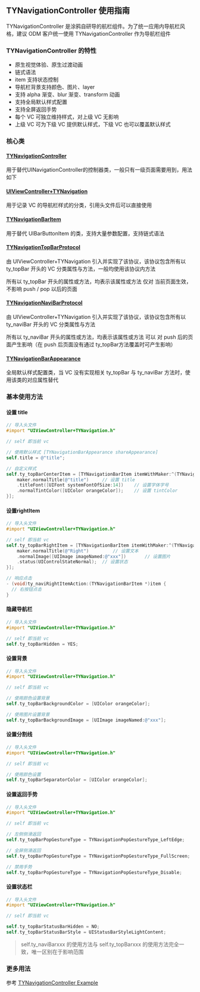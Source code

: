 ## TYNavigationController 使用指南

TYNavigationController 是涂鸦自研导的航栏组件。为了统一应用内导航栏风格，建议 ODM 客户统一使用 TYNavigationController 作为导航栏组件

### TYNavigationController 的特性

- 原生视觉体验、原生过渡动画
- 链式语法
- item 支持状态控制
- 导航栏背景支持颜色、图片、layer
- 支持 alpha 渐变、blur 渐变、transform 动画
- 支持全局默认样式配置
- 支持全屏返回手势
- 每个 VC 可独立维持样式，对上级 VC 无影响
- 上级 VC 可为下级 VC 提供默认样式，下级 VC 也可以覆盖默认样式



### 核心类

#### [TYNavigationController](https://github.com/TuyaInc/TYNavigationController/blob/master/TYNavigationController/Headers/TYNavigationController.h)

用于替代UINavigationController的控制器类，一般只有一级页面需要用到，用法如下

#### [UIViewController+TYNavigation](https://github.com/TuyaInc/TYNavigationController/blob/master/TYNavigationController/Headers/UIViewController%2BTYNavigation.h)

用于记录 VC 的导航栏样式的分类，引用头文件后可以直接使用

#### [TYNavigationBarItem](https://github.com/TuyaInc/TYNavigationController/blob/master/TYNavigationController/Headers/TYNavigationBarItem.h)

用于替代 UIBarButtonItem 的类，支持大量参数配置，支持链式语法

#### [TYNavigationTopBarProtocol](https://github.com/TuyaInc/TYNavigationController/blob/master/TYNavigationController/Headers/TYNavigationTopBarProtocol.h)

由 UIViewController+TYNavigation 引入并实现了该协议，该协议包含所有以 ty_topBar 开头的 VC 分类属性与方法，一般均使用该协议内方法

所有以 ty_topBar 开头的属性或方法，均表示该属性或方法 仅对 当前页面生效，不影响 push / pop 以后的页面

#### [TYNavigationNaviBarProtocol](https://github.com/TuyaInc/TYNavigationController/blob/master/TYNavigationController/Headers/TYNavigationNaviBarProtocol.h)

由 UIViewController+TYNavigation 引入并实现了该协议，该协议包含所有以 ty_naviBar 开头的 VC 分类属性与方法

所有以 ty_naviBar 开头的属性或方法，均表示该属性或方法 可以 对 push 后的页面产生影响（在 push 后页面没有通过 ty_topBar方法覆盖时可产生影响）

#### [TYNavigationBarAppearance](https://github.com/TuyaInc/TYNavigationController/blob/master/TYNavigationController/Headers/TYNavigationBarAppearance.h)

全局默认样式配置类，当 VC 没有实现相关 ty_topBar 与 ty_naviBar 方法时，使用该类的对应属性替代



### 基本使用方法

#### 设置 title

````objective-c
// 导入头文件
#import "UIViewController+TYNavigation.h"

// self 即当前 vc

// 使用默认样式 [TYNavigationBarAppearance shareAppearance]
self.title = @"title";

// 自定义样式
self.ty_topBarCenterItem = [TYNavigationBarItem itemWithMaker:^(TYNavigationBarItemMaker *maker) {
    maker.normalTitle(@"title")		// 设置 title
    .titleFont([UIFont systemFontOfSize:14]) 	// 设置字体字号
    .normalTintColor([UIColor orangeColor]);	// 设置 tintColor
}];
````

#### 设置rightItem

````objective-c
// 导入头文件
#import "UIViewController+TYNavigation.h"

// self 即当前 vc
self.ty_topBarRightItem = [TYNavigationBarItem itemWithMaker:^(TYNavigationBarItemMaker *maker) {
    maker.normalTitle(@"Right")			// 设置文本
    .normalImage([UIImage imageNamed:@"xxx"])		// 设置图片
    .status(UIControlStateNormal);	// 设置状态
}];

// 响应点击
- (void)ty_naviRightItemAction:(TYNavigationBarItem *)item {
  // 右按钮点击
}
````

#### 隐藏导航栏

````objective-c
// 导入头文件
#import "UIViewController+TYNavigation.h"

// self 即当前 vc
self.ty_topBarHidden = YES;
````

#### 设置背景

````objective-c
// 导入头文件
#import "UIViewController+TYNavigation.h"

// self 即当前 vc

// 使用颜色设置背景
self.ty_topBarBackgroundColor = [UIColor orangeColor];

// 使用图片设置背景
self.ty_topBarBackgroundImage = [UIImage imageNamed:@"xxx"];
````

#### 设置分割线

````objective-c
// 导入头文件
#import "UIViewController+TYNavigation.h"

// self 即当前 vc

// 使用颜色设置
self.ty_topBarSeparatorColor = [UIColor orangeColor];
````

#### 设置返回手势

````objective-c
// 导入头文件
#import "UIViewController+TYNavigation.h"

// self 即当前 vc

// 左侧侧滑返回
self.ty_topBarPopGestureType = TYNavigationPopGestureType_LeftEdge;

// 全屏侧滑返回
self.ty_topBarPopGestureType = TYNavigationPopGestureType_FullScreen;

// 禁用手势
self.ty_topBarPopGestureType = TYNavigationPopGestureType_Disable;
````

#### 设置状态栏

````objective-c
// 导入头文件
#import "UIViewController+TYNavigation.h"

// self 即当前 vc

self.ty_topBarStatusBarHidden = NO;
self.ty_topBarStatusBarStyle = UIStatusBarStyleLightContent;
````

> self.ty_naviBarxxx 的使用方法与 self.ty_topBarxxx 的使用方法完全一致，唯一区别在于影响范围



### 更多用法

参考 [TYNavigationController Example](https://github.com/TuyaInc/TYNavigationController/tree/master/Example)